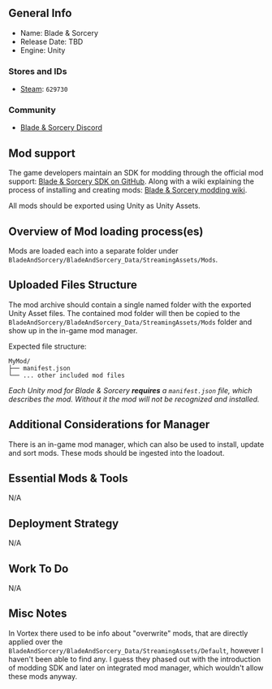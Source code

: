 ﻿## General Info

- Name: Blade & Sorcery
- Release Date: TBD
- Engine: Unity

### Stores and IDs

- [Steam](https://store.steampowered.com/app/629730/Blade_and_Sorcery/): `629730`

### Community

- [Blade & Sorcery Discord](https://discord.com/invite/bladeandsorcery)

## Mod support

The game developers maintain an SDK for modding through the official mod support: [Blade & Sorcery SDK on GitHub](https://github.com/KospY/BasSDK).
Along with a wiki explaining the process of installing and creating mods: [Blade & Sorcery modding wiki](https://kospy.github.io/BasSDK).

All mods should be exported using Unity as Unity Assets.

## Overview of Mod loading process(es)

Mods are loaded each into a separate folder under `BladeAndSorcery/BladeAndSorcery_Data/StreamingAssets/Mods`.

## Uploaded Files Structure

The mod archive should contain a single named folder with the exported Unity Asset files.
The contained mod folder will then be copied to the `BladeAndSorcery/BladeAndSorcery_Data/StreamingAssets/Mods` folder and show up in the in-game mod manager.

Expected file structure:
```
MyMod/
├── manifest.json
└── ... other included mod files
```
*Each Unity mod for Blade & Sorcery **requires** a `manifest.json` file, which describes the mod. Without it the mod will not be recognized and installed.*

## Additional Considerations for Manager

There is an in-game mod manager, which can also be used to install, update and sort mods. These mods should be ingested into the loadout.

## Essential Mods & Tools

N/A

## Deployment Strategy

N/A

## Work To Do

N/A

## Misc Notes

In Vortex there used to be info about "overwrite" mods, that are directly applied over the `BladeAndSorcery/BladeAndSorcery_Data/StreamingAssets/Default`, however I haven't been able to find any. I guess they phased out with the introduction of modding SDK and later on integrated mod manager, which wouldn't allow these mods anyway.